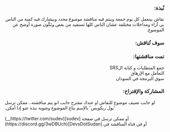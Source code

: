 <div dir="rtl">
  
  <h3 dir="rtl"> نُبذة: </h3>
  <p dir="rtl" lang="ar">
   نقاش بيتعمل كل يوم جمعة وبيتم فيه مناقشة موضوع محدد وبيشارك فيه كمية من الناس بي آراء ومداخلات مختلفة عشان الناس كلها تستفيد من بعض ونَكّون صورة أوضح عن الموضوع.
  </p>
  <h3 dir="rtl"> سوف تُناقش:</h3>
  
  <h3 dir="rtl"> تمت مناقشتها:</h3>
  <p dir="rtl" lang="ar">
   جمع المتطلبات و كتابة الSRS <br>
  التعامل مع الإرهاق
   <br> سوق البرمجة في السودان
  
  </p>
  </div>
  <h3 dir="rtl"> المشاركة والإقتراح:</h3>
  <span dir="rtl" lang="ar">
لو حابب تضيف موضوع للنقاش او عندك مقترح حابب انو يتم مناقشته.. ممكن ترسل 'بول ريكويس' بالإسم بتاع الموضوع وشوية نبذة عنو إذا أمكن.
<br>
<br>أو ممكن ترسل في صفحة 
[sudev](https://twitter.com/sudev__)
<br>أو في قناة المناقشة في
[DevsDotSudan](https://discord.gg/3wDBUch)
  </span>
  


